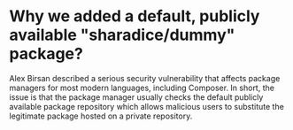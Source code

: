 # Why we added a default, publicly available "sharadice/dummy" package?

Alex Birsan described a serious security vulnerability that affects package managers for most modern languages, 
including Composer. In short, the issue is that the package manager usually checks the default publicly 
available package repository which allows malicious users to substitute the legitimate package 
hosted on a private repository.
